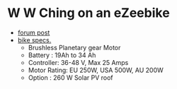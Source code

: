 
W W Ching on an eZeebike
========================

- [forum post](http://thesuntrip.forumactif.org/t416-w-w-ching-on-an-ezeebike)
- [bike specs.](http://ezeebike.com/gallery/longabike-2/)
    - Brushless Planetary gear Motor
    - Battery : 19Ah to 34 Ah
    - Controller: 36-48 V, Max 25 Amps
    - Motor Rating: EU 250W, USA 500W, AU 200W
    - Option : 260 W Solar PV roof


